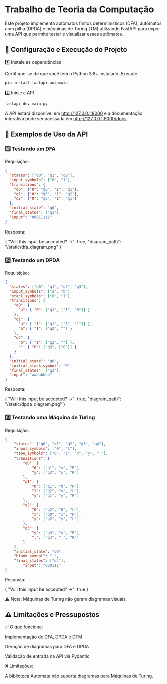 <h1>Trabalho de Teoria da Computação</h1>

Este projeto implementa autômatos finitos determinísticos (DFA), autômatos com pilha (DPDA) e máquinas de Turing (TM) utilizando FastAPI para expor uma API que permite testar e visualizar esses autômatos.

<h2>🚀 Configuração e Execução do Projeto</h2>

1️⃣ Instale as dependências

Certifique-se de que você tem o Python 3.8+ instalado. Execute:
```sh
pip install fastapi automata
```

2️⃣ Inicie a API

```sh
fastapi dev main.py
```

A API estará disponível em http://127.0.0.1:8000 e a documentação interativa pode ser acessada em http://127.0.0.1:8000/docs.

<h2>📌 Exemplos de Uso da API</h2>

<h3>1️⃣ Testando um DFA</h3>

Requisição:
```json
{
  "states": ["q0", "q1", "q2"],
  "input_symbols": ["0", "1"],
  "transitions": {
    "q0": {"0": "q0", "1": "q1"},
    "q1": {"0": "q0", "1": "q2"},
    "q2": {"0": "q2", "1": "q1"}
  },
  "initial_state": "q0",
  "final_states": ["q1"],
  "input": "00011111"
}
```

Resposta:

{
  "Will this input be accepted? ->": true,
  "diagram_path": "/static/dfa_diagram.png"
}

<h3>2️⃣ Testando um DPDA</h3>

Requisição:
```json
{
  "states": ["q0", "q1", "q2", "q3"],
  "input_symbols": ["a", "b"],
  "stack_symbols": ["0", "1"],
  "transitions": {
    "q0": {
      "a": { "0": ["q1", ["1", "0"]] }
    },
    "q1": {
      "a": { "1": ["q1", ["1", "1"]] },
      "b": { "1": ["q2", ""] }
    },
    "q2": {
      "b": { "1": ["q2", ""] },
      "": { "0": ["q3", ["0"]] }
    }
  },
  "initial_state": "q0",
  "initial_stack_symbol": "0",
  "final_states": ["q3"],
  "input": "aaaabbbb"
}
```

Resposta:

{
  "Will this input be accepted? ->": true,
  "diagram_path": "/static/dpda_diagram.png"
}

<h3>3️⃣ Testando uma Máquina de Turing</h3>

Requisição:
```json
{
    "states": ["q0", "q1", "q2", "q3", "q4"],
    "input_symbols": ["0", "1"],
    "tape_symbols": ["0", "1", "x", "y", "."],
    "transitions": {
        "q0": {
            "0": ["q1", "x", "R"],
            "y": ["q3", "y", "R"]
        },
        "q1": {
            "0": ["q1", "0", "R"],
            "1": ["q2", "y", "L"],
            "y": ["q1", "y", "R"]
        },
        "q2": {
            "0": ["q2", "0", "L"],
            "x": ["q0", "x", "R"],
            "y": ["q2", "y", "L"]
        },
        "q3": {
            "y": ["q3", "y", "R"],
            ".": ["q4", ".", "R"]
        }
    },
    "initial_state": "q0",
    "blank_symbol": ".",
    "final_states": ["q4"],
		"input": "000111"
}
```

Resposta:

{
  "Will this input be accepted? ->": true
}

⚠️ Nota: Máquinas de Turing não geram diagramas visuais.

<h2>⚠️ Limitações e Pressupostos</h2>

✅ O que funciona:

Implementação de DFA, DPDA e DTM

Geração de diagramas para DFA e DPDA

Validação de entrada na API via Pydantic

❌ Limitações:

A biblioteca Automata não suporta diagramas para Máquinas de Turing.
